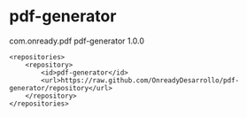 # pdf-generator

  <dependency>
		<groupId>com.onready.pdf</groupId>
		<artifactId>pdf-generator</artifactId>
		<version>1.0.0</version>
  </dependency>

	<repositories>
		<repository>
			<id>pdf-generator</id>
			<url>https://raw.github.com/OnreadyDesarrollo/pdf-generator/repository</url>
		</repository>
	</repositories>
